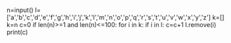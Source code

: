 n=input()
l=['a','b','c','d','e','f','g','h','i','j','k','l','m','n','o','p','q','r','s','t','u','v','w','x','y','z']
k=[]
k=n
c=0
if len(n)>=1 and len(n)<=100:
    for i in k:
        if i in l:
            c=c+1
            l.remove(i)
    print(c)
	

